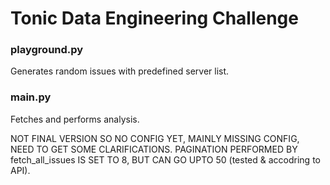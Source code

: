 # Tonic Data Engineering Challenge

### playground.py
Generates random issues with predefined server list.

### main.py
Fetches and performs analysis.

NOT FINAL VERSION SO NO CONFIG YET, MAINLY MISSING CONFIG, NEED TO GET SOME CLARIFICATIONS.
PAGINATION PERFORMED BY fetch_all_issues IS SET TO 8, BUT CAN GO UPTO 50 (tested & accodring to API).